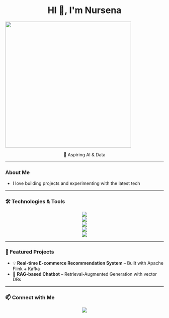 <h1 align="center">HI 👋, I'm Nursena</h1>


<img src="https://media.giphy.com/media/mCRJDo24UvJMA/giphy.gif" width="400"/>

<p align="center">
  🚀 Aspiring AI & Data 
</p>

---

### About Me
-  I love building projects and experimenting with the latest tech

---

### 🛠️ Technologies & Tools

<p align="center">
  <img src="https://skillicons.dev/icons?i=python,java,flask,django" />
  <br/>
  <img src="https://skillicons.dev/icons?i=git,github,docker,kubernetes,linux,bash" />
  <br/>
  <img src="https://skillicons.dev/icons?i=aws,gcp,azure" />
  <br/>
  <img src="https://skillicons.dev/icons?i=mysql,postgresql,mongodb" />
  <br/>
  <img src="https://skillicons.dev/icons?i=pytorch,tensorflow,opencv,fastapi" />
  <br/>
</p>

---

### 📌 Featured Projects

- 💡 **Real-time E-commerce Recommendation System** – Built with Apache Flink + Kafka
- 🤖 **RAG-based Chatbot** – Retrieval-Augmented Generation with vector DBs
---

### 📫 Connect with Me

<p align="center">
  <a href="[https://www.linkedin.com/in/nursena-bayk%C4%B1r><img src="https://skillicons.dev/icons?i=linkedin" /></a>
  <a href="mailto:nursenabaykir@gmail.com"><img src="https://img.shields.io/badge/email-D14836?style=for-the-badge&logo=gmail&logoColor=white"/></a>
</p>
